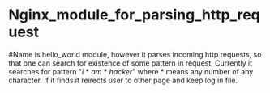 # Nginx_module_for_parsing_http_request
#Name is hello_world module, however it parses incoming http requests,
so that one can search for existence of some pattern in request. Currently it searches for pattern "*i* * *am* * *hacker*" where * means any number of any character. If it finds it reirects user to other page and keep log in file.
